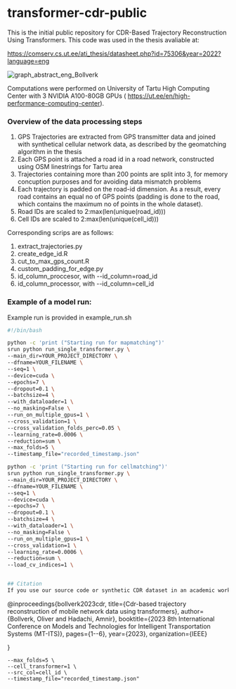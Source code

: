 # transformer-cdr-public

This is the initial public repository for CDR-Based Trajectory Reconstruction Using Transformers.
This code was used in the thesis avaliable at:

https://comserv.cs.ut.ee/ati_thesis/datasheet.php?id=75306&year=2022?language=eng

![graph_abstract_eng_Bollverk](https://user-images.githubusercontent.com/65232333/189361704-1160f6b9-8fd6-4bba-94c7-05d2180ce30b.png)

Computations were performed on University of Tartu High Computing Center with 3 NVIDIA A100-80GB GPUs ( https://ut.ee/en/high-performance-computing-center).

### Overview of the data processing steps

1) GPS Trajectories are extracted from GPS transmitter data and joined with synthetical cellular network data, as described by the geomatching algorithm in the thesis
2) Each GPS point is attached a road id in a road network, constructed using OSM linestrings for Tartu area
3) Trajectories containing more than 200 points are split into 3, for memory concuption purposes and for avoiding data mismatch problems
4) Each trajectory is padded on the road-id dimension. As a result, every road contains an equal no of GPS points (padding is done to the road, which contains the maximum no of points in the whole dataset).
5) Road IDs are scaled to 2:max(len(unique(road_id)))
6) Cell IDs are scaled to  2:max(len(unique(cell_id)))

Corresponding scrips are as follows:
1) extract_trajectories.py
2) create_edge_id.R 
3) cut_to_max_gps_count.R
4) custom_padding_for_edge.py
5) id_column_proccesor, with --id_column=road_id
6) id_column_processor, with --id_column=cell_id

### Example of a model run:

Example run is provided in example_run.sh

```bash
#!/bin/bash

python -c 'print ("Starting run for mapmatching")'
srun python run_single_transformer.py \
--main_dir=YOUR_PROJECT_DIRECTORY \
--dfname=YOUR_FILENAME \
--seq=1 \
--device=cuda \
--epochs=7 \
--dropout=0.1 \
--batchsize=4 \
--with_dataloader=1 \
--no_masking=False \
--run_on_multiple_gpus=1 \
--cross_validation=1 \
--cross_validation_folds_perc=0.05 \
--learning_rate=0.0006 \
--reduction=sum \
--max_folds=5 \
--timestamp_file="recorded_timestamp.json"

python -c 'print ("Starting run for cellmatching")'
srun python run_single_transformer.py \
--main_dir=YOUR_PROJECT_DIRECTORY \
--dfname=YOUR_FILENAME \
--seq=1 \
--device=cuda \
--epochs=7 \
--dropout=0.1 \
--batchsize=4 \
--with_dataloader=1 \
--no_masking=False \
--run_on_multiple_gpus=1 \
--cross_validation=1 \
--learning_rate=0.0006 \
--reduction=sum \
--load_cv_indices=1 \


## Citation 
If you use our source code or synthetic CDR dataset in an academic work, please cite:
```
@inproceedings{bollverk2023cdr,
  title={Cdr-based trajectory reconstruction of mobile network data using transformers},
  author={Bollverk, Oliver and Hadachi, Amnir},
  booktitle={2023 8th International Conference on Models and Technologies for Intelligent Transportation Systems (MT-ITS)},
  pages={1--6},
  year={2023},
  organization={IEEE}

}
```
--max_folds=5 \
--cell_transformer=1 \
--src_col=cell_id \
--timestamp_file="recorded_timestamp.json"

